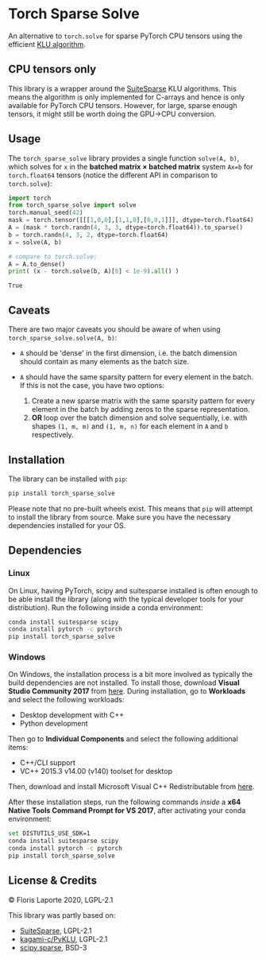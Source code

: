 # Torch Sparse Solve

An alternative to `torch.solve` for sparse PyTorch CPU tensors using
the efficient
[KLU algorithm](https://ufdcimages.uflib.ufl.edu/UF/E0/01/17/21/00001/palamadai_e.pdf).

## CPU tensors only

This library is a wrapper around the
[SuiteSparse](https://github.com/DrTimothyAldenDavis/SuiteSparse) KLU
algorithms. This means the algorithm is only implemented for
C-arrays and hence is only available for PyTorch CPU
tensors. However, for large, sparse enough tensors, it might still be
worth doing the GPU→CPU conversion.

## Usage

The `torch_sparse_solve` library provides a single function `solve(A, b)`, which solves for `x` in the **batched matrix × batched matrix**
system `Ax=b` for `torch.float64` tensors (notice the different API in comparison to `torch.solve`):

```python
import torch
from torch_sparse_solve import solve
torch.manual_seed(42)
mask = torch.tensor([[[1,0,0],[1,1,0],[0,0,1]]], dtype=torch.float64)
A = (mask * torch.randn(4, 3, 3, dtype=torch.float64)).to_sparse()
b = torch.randn(4, 3, 2, dtype=torch.float64)
x = solve(A, b)

# compare to torch.solve:
A = A.to_dense()
print( (x - torch.solve(b, A)[0] < 1e-9).all() )
```

`True`

## Caveats

There are two major caveats you should be aware of when using
`torch_sparse_solve.solve(A, b)`:

- `A` should be 'dense' in the first dimension, i.e. the batch dimension
  should contain as many elements as the batch size.

- `A` should have the same sparsity pattern for every element in the batch.
  If this is not the case, you have two options:
  1. Create a new sparse matrix with the same sparsity pattern for
     every element in the batch by adding zeros to the sparse
     representation.
  2. **OR** loop over the batch dimension and solve sequentially, i.e.
     with shapes `(1, m, m)` and `(1, m, n)` for each element in `A` and `b`
     respectively.

## Installation

The library can be installed with `pip`:

```bash
pip install torch_sparse_solve
```

Please note that no pre-built wheels exist. This means that `pip` will
attempt to install the library from source. Make sure you have the
necessary dependencies installed for your OS.

## Dependencies

### Linux

On Linux, having PyTorch, scipy and suitesparse installed is often
enough to be able install the library (along with the typical
developer tools for your distribution). Run the following inside a
conda environment:

```bash
conda install suitesparse scipy
conda install pytorch -c pytorch
pip install torch_sparse_solve
```

### Windows

On Windows, the installation process is a bit more involved as
typically the build dependencies are not installed. To install those,
download **Visual Studio Community 2017** from
[here](https://my.visualstudio.com/Downloads?q=visual%20studio%202017&wt.mc_id=o~msft~vscom~older-downloads).
During installation, go to **Workloads** and select the following
workloads:

- Desktop development with C++
- Python development

Then go to **Individual Components** and select the following
additional items:

- C++/CLI support
- VC++ 2015.3 v14.00 (v140) toolset for desktop

Then, download and install Microsoft Visual C++ Redistributable from
[here](https://aka.ms/vs/16/release/vc_redist.x64.exe).

After these installation steps, run the following commands _inside_ a
**x64 Native Tools Command Prompt for VS 2017**, after activating your
conda environment:

```bash
set DISTUTILS_USE_SDK=1
conda install suitesparse scipy
conda install pytorch -c pytorch
pip install torch_sparse_solve
```

## License & Credits

© Floris Laporte 2020, LGPL-2.1

This library was partly based on:

- [SuiteSparse](https://github.com/DrTimothyAldenDavis/SuiteSparse), LGPL-2.1
- [kagami-c/PyKLU](https://github.com/kagami-c/PyKLU), LGPL-2.1
- [scipy.sparse](https://github.com/scipy/scipy/tree/master/scipy/sparse), BSD-3

